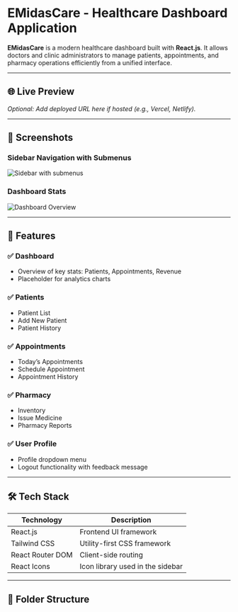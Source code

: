 # EMidasCare - Healthcare Dashboard Application

**EMidasCare** is a modern healthcare dashboard built with **React.js**. It allows doctors and clinic administrators to manage patients, appointments, and pharmacy operations efficiently from a unified interface.

---

## 🌐 Live Preview

_Optional: Add deployed URL here if hosted (e.g., Vercel, Netlify)._

---

## 📸 Screenshots

### Sidebar Navigation with Submenus
![Sidebar with submenus](./path-to-sidebar-screenshot.png)

### Dashboard Stats
![Dashboard Overview](./path-to-dashboard-screenshot.png)

---

## 🧩 Features

### ✅ Dashboard
- Overview of key stats: Patients, Appointments, Revenue
- Placeholder for analytics charts

### ✅ Patients
- Patient List
- Add New Patient
- Patient History

### ✅ Appointments
- Today’s Appointments
- Schedule Appointment
- Appointment History

### ✅ Pharmacy
- Inventory
- Issue Medicine
- Pharmacy Reports

### ✅ User Profile
- Profile dropdown menu
- Logout functionality with feedback message

---

## 🛠 Tech Stack

| Technology       | Description                         |
|------------------|-------------------------------------|
| React.js         | Frontend UI framework               |
| Tailwind CSS     | Utility-first CSS framework         |
| React Router DOM | Client-side routing                 |
| React Icons      | Icon library used in the sidebar    |

---

## 🧭 Folder Structure

